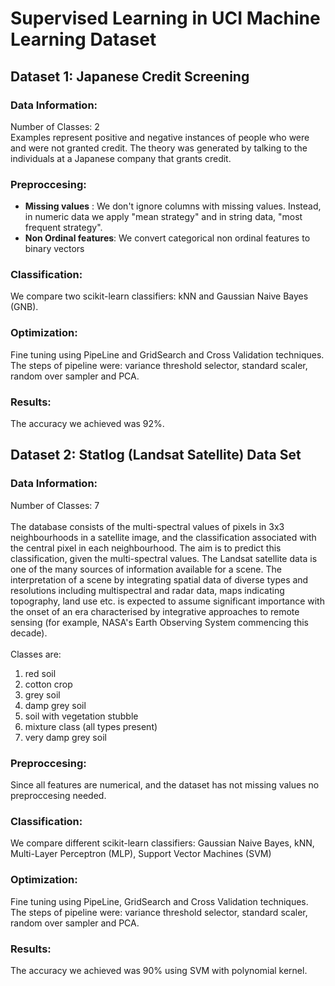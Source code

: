 # Supervised Learning in UCI Machine Learning Dataset 

## Dataset 1: Japanese Credit Screening

### Data Information: 
Number of Classes: 2 <br/>
Examples represent positive and negative instances of people who were and were not granted credit. 
The theory was generated by talking to the individuals at a Japanese company that grants credit.

### Preproccesing: 

* **Missing values** : We don't ignore columns with missing values. Instead, in numeric data we apply "mean strategy" and in string data, "most frequent strategy". 
* **Non Ordinal features**: We convert categorical non ordinal features to binary vectors

### Classification:

We compare two scikit-learn classifiers: kNN and Gaussian Naive Bayes (GNB).

### Optimization:

Fine tuning using PipeLine and GridSearch and Cross Validation techniques. The steps of pipeline were: variance threshold selector, standard scaler, random over sampler and PCA. 

### Results:

The accuracy we achieved was 92%. 

## Dataset 2: Statlog (Landsat Satellite) Data Set

### Data Information:

Number of Classes: 7 <br/>
<br/>
The database consists of the multi-spectral values of pixels in 3x3 neighbourhoods in a satellite image, and the classification associated with the central pixel in each neighbourhood. The aim is to predict this classification, given the multi-spectral values.
The Landsat satellite data is one of the many sources of information available for a scene. The interpretation of a scene by integrating spatial data of diverse types and resolutions including multispectral and radar data, maps indicating topography, land use etc. is expected to assume significant importance with the onset of an era characterised by integrative approaches to remote sensing (for example, NASA's Earth Observing System commencing this decade).
<br/>
<br/>
Classes are:
1. red soil
2. cotton crop
3. grey soil
4. damp grey soil
5. soil with vegetation stubble
6. mixture class (all types present)
7. very damp grey soil

### Preproccesing: 

Since all features are numerical, and the dataset has not missing values no preproccesing needed.

### Classification:

We compare different scikit-learn classifiers: Gaussian Naive Bayes, kNN, Multi-Layer Perceptron (MLP), Support Vector Machines (SVM)

### Optimization:

Fine tuning using PipeLine, GridSearch and Cross Validation techniques. The steps of pipeline were: variance threshold selector, standard scaler, random over sampler and PCA.

### Results:

The accuracy we achieved was 90% using SVM with polynomial kernel.
